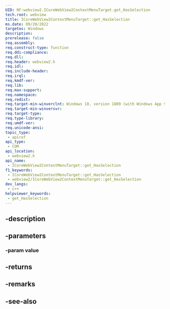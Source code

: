 ```yaml
---
UID: NF:webview2.ICoreWebView2ContextMenuTarget.get_HasSelection
tech.root: webview
title: ICoreWebView2ContextMenuTarget::get_HasSelection
ms.date: 09/20/2022
targetos: Windows
description: 
prerelease: false
req.assembly: 
req.construct-type: function
req.ddi-compliance: 
req.dll: 
req.header: webview2.h
req.idl: 
req.include-header: 
req.irql: 
req.kmdf-ver: 
req.lib: 
req.max-support: 
req.namespace: 
req.redist: 
req.target-min-winverclnt: Windows 10, version 1809 (with Windows App SDK 1.1 or later)
req.target-min-winversvr: 
req.target-type: 
req.type-library: 
req.umdf-ver: 
req.unicode-ansi: 
topic_type:
 - apiref
api_type:
 - COM
api_location:
 - webview2.h
api_name:
 - ICoreWebView2ContextMenuTarget::get_HasSelection
f1_keywords:
 - ICoreWebView2ContextMenuTarget::get_HasSelection
 - webview2/ICoreWebView2ContextMenuTarget::get_HasSelection
dev_langs:
 - c++
helpviewer_keywords:
 - get_HasSelection
---
```


## -description

## -parameters

### -param value

## -returns

## -remarks

## -see-also


